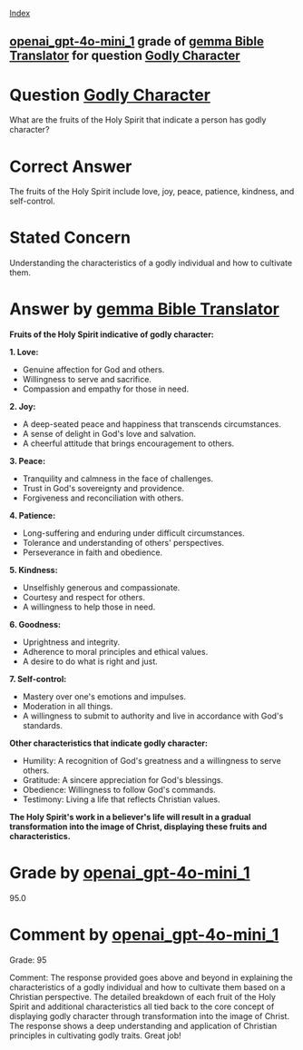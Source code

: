
[Index](../../../../index.md)
## [openai_gpt-4o-mini_1](../../../grading_models/openai_gpt-4o-mini_1.md) grade of [gemma Bible Translator](../../../answering_models/gemma_Bible_Translator.md) for question [Godly Character](../../../questions/Godly_Character.md)

# Question [Godly Character](../../../questions/Godly_Character.md)
What are the fruits of the Holy Spirit that indicate a person has godly character?

# Correct Answer
The fruits of the Holy Spirit include love, joy, peace, patience, kindness, and self-control.

# Stated Concern
Understanding the characteristics of a godly individual and how to cultivate them.

# Answer by [gemma Bible Translator](../../../answering_models/gemma_Bible_Translator.md)
**Fruits of the Holy Spirit indicative of godly character:**

**1. Love:**

* Genuine affection for God and others.
* Willingness to serve and sacrifice.
* Compassion and empathy for those in need.


**2. Joy:**

* A deep-seated peace and happiness that transcends circumstances.
* A sense of delight in God's love and salvation.
* A cheerful attitude that brings encouragement to others.


**3. Peace:**

* Tranquility and calmness in the face of challenges.
* Trust in God's sovereignty and providence.
* Forgiveness and reconciliation with others.


**4. Patience:**

* Long-suffering and enduring under difficult circumstances.
* Tolerance and understanding of others' perspectives.
* Perseverance in faith and obedience.


**5. Kindness:**

* Unselfishly generous and compassionate.
* Courtesy and respect for others.
* A willingness to help those in need.


**6. Goodness:**

* Uprightness and integrity.
* Adherence to moral principles and ethical values.
* A desire to do what is right and just.


**7. Self-control:**

* Mastery over one's emotions and impulses.
* Moderation in all things.
* A willingness to submit to authority and live in accordance with God's standards.


**Other characteristics that indicate godly character:**

* Humility: A recognition of God's greatness and a willingness to serve others.
* Gratitude: A sincere appreciation for God's blessings.
* Obedience: Willingness to follow God's commands.
* Testimony: Living a life that reflects Christian values.

**The Holy Spirit's work in a believer's life will result in a gradual transformation into the image of Christ, displaying these fruits and characteristics.**

# Grade by [openai_gpt-4o-mini_1](../../../grading_models/openai_gpt-4o-mini_1.md)
95.0

# Comment by [openai_gpt-4o-mini_1](../../../grading_models/openai_gpt-4o-mini_1.md)
Grade: 95

Comment: The response provided goes above and beyond in explaining the characteristics of a godly individual and how to cultivate them based on a Christian perspective. The detailed breakdown of each fruit of the Holy Spirit and additional characteristics all tied back to the core concept of displaying godly character through transformation into the image of Christ. The response shows a deep understanding and application of Christian principles in cultivating godly traits. Great job!
